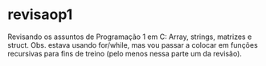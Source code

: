 # revisaop1

Revisando os assuntos de Programação 1 em C: Array, strings, matrizes e struct. 
Obs. estava usando for/while, mas vou passar a colocar em funções recursivas para fins de treino (pelo menos nessa parte um da revisão).